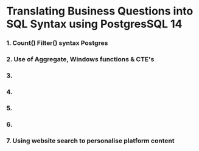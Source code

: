 # Translating Business Questions into SQL Syntax using PostgresSQL 14

### 1. Count() Filter() syntax Postgres
### 2. Use of Aggregate, Windows functions & CTE's
### 3.
### 4.
### 5.
### 6.
### 7. Using website search to personalise platform content
